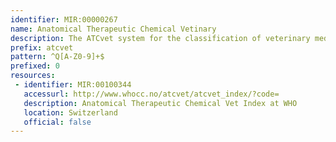 ```yaml
---
identifier: MIR:00000267
name: Anatomical Therapeutic Chemical Vetinary
description: The ATCvet system for the classification of veterinary medicines is based on the same overall principles as the ATC system for substances used in human medicine. In ATCvet systems, preparations are divided into groups, according to their therapeutic use. First, they are divided into 15 anatomical groups (1st level), classified as QA-QV in the ATCvet system, on the basis of their main therapeutic use.
prefix: atcvet
pattern: ^Q[A-Z0-9]+$
prefixed: 0
resources:
 - identifier: MIR:00100344
   accessurl: http://www.whocc.no/atcvet/atcvet_index/?code=
   description: Anatomical Therapeutic Chemical Vet Index at WHO
   location: Switzerland
   official: false
---
```


